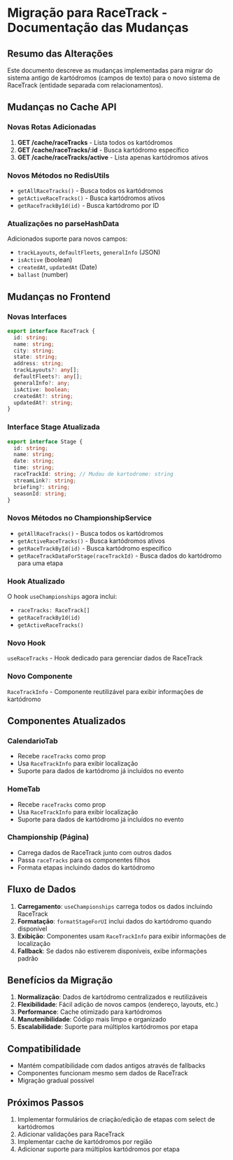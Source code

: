 # Migração para RaceTrack - Documentação das Mudanças

## Resumo das Alterações

Este documento descreve as mudanças implementadas para migrar do sistema antigo de kartódromos (campos de texto) para o novo sistema de RaceTrack (entidade separada com relacionamentos).

## Mudanças no Cache API

### Novas Rotas Adicionadas

1. **GET /cache/raceTracks** - Lista todos os kartódromos
2. **GET /cache/raceTracks/:id** - Busca kartódromo específico
3. **GET /cache/raceTracks/active** - Lista apenas kartódromos ativos

### Novos Métodos no RedisUtils

- `getAllRaceTracks()` - Busca todos os kartódromos
- `getActiveRaceTracks()` - Busca kartódromos ativos
- `getRaceTrackById(id)` - Busca kartódromo por ID

### Atualizações no parseHashData

Adicionados suporte para novos campos:
- `trackLayouts`, `defaultFleets`, `generalInfo` (JSON)
- `isActive` (boolean)
- `createdAt`, `updatedAt` (Date)
- `ballast` (number)

## Mudanças no Frontend

### Novas Interfaces

```typescript
export interface RaceTrack {
  id: string;
  name: string;
  city: string;
  state: string;
  address: string;
  trackLayouts?: any[];
  defaultFleets?: any[];
  generalInfo?: any;
  isActive: boolean;
  createdAt?: string;
  updatedAt?: string;
}
```

### Interface Stage Atualizada

```typescript
export interface Stage {
  id: string;
  name: string;
  date: string;
  time: string;
  raceTrackId: string; // Mudou de kartodrome: string
  streamLink?: string;
  briefing?: string;
  seasonId: string;
}
```

### Novos Métodos no ChampionshipService

- `getAllRaceTracks()` - Busca todos os kartódromos
- `getActiveRaceTracks()` - Busca kartódromos ativos
- `getRaceTrackById(id)` - Busca kartódromo específico
- `getRaceTrackDataForStage(raceTrackId)` - Busca dados do kartódromo para uma etapa

### Hook Atualizado

O hook `useChampionships` agora inclui:
- `raceTracks: RaceTrack[]`
- `getRaceTrackById(id)`
- `getActiveRaceTracks()`

### Novo Hook

`useRaceTracks` - Hook dedicado para gerenciar dados de RaceTrack

### Novo Componente

`RaceTrackInfo` - Componente reutilizável para exibir informações de kartódromo

## Componentes Atualizados

### CalendarioTab
- Recebe `raceTracks` como prop
- Usa `RaceTrackInfo` para exibir localização
- Suporte para dados de kartódromo já incluídos no evento

### HomeTab
- Recebe `raceTracks` como prop
- Usa `RaceTrackInfo` para exibir localização
- Suporte para dados de kartódromo já incluídos no evento

### Championship (Página)
- Carrega dados de RaceTrack junto com outros dados
- Passa `raceTracks` para os componentes filhos
- Formata etapas incluindo dados do kartódromo

## Fluxo de Dados

1. **Carregamento**: `useChampionships` carrega todos os dados incluindo RaceTrack
2. **Formatação**: `formatStageForUI` inclui dados do kartódromo quando disponível
3. **Exibição**: Componentes usam `RaceTrackInfo` para exibir informações de localização
4. **Fallback**: Se dados não estiverem disponíveis, exibe informações padrão

## Benefícios da Migração

1. **Normalização**: Dados de kartódromo centralizados e reutilizáveis
2. **Flexibilidade**: Fácil adição de novos campos (endereço, layouts, etc.)
3. **Performance**: Cache otimizado para kartódromos
4. **Manutenibilidade**: Código mais limpo e organizado
5. **Escalabilidade**: Suporte para múltiplos kartódromos por etapa

## Compatibilidade

- Mantém compatibilidade com dados antigos através de fallbacks
- Componentes funcionam mesmo sem dados de RaceTrack
- Migração gradual possível

## Próximos Passos

1. Implementar formulários de criação/edição de etapas com select de kartódromos
2. Adicionar validações para RaceTrack
3. Implementar cache de kartódromos por região
4. Adicionar suporte para múltiplos kartódromos por etapa 